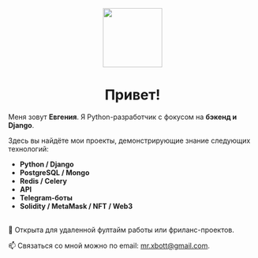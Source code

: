 
<!--
**MrXbott/MrXbott** is a ✨ _special_ ✨ repository because its `README.md` (this file) appears on your GitHub profile.

Here are some ideas to get you started:

- 🔭 I’m currently working on ...
- 🌱 I’m currently learning ...
- 👯 I’m looking to collaborate on ...
- 🤔 I’m looking for help with ...
- 💬 Ask me about ...
- 📫 How to reach me: ...
- 😄 Pronouns: ...
- ⚡ Fun fact: ...
-->

<div id="header" align="center">
  <!-- <img src="https://media.giphy.com/media/zEfGeGWJHPMAKvh6gi/giphy.gif" width="200"> -->
  <img src="https://media.giphy.com/media/5ndklThG9vUUdTmgMn/giphy.gif" width="120">
</div>

<h1 align="center">
  Привет!
</h1>
<!-- <h1>Привет! 👋</h1> -->
  <p>Меня зовут <strong>Евгения</strong>. Я Python-разработчик с фокусом на <strong>бэкенд и Django</strong>.</p>

  <p>Здесь вы найдёте мои проекты, демонстрирующие знание следующих технологий:</p>

  <ul>
    <li><strong>Python / Django</strong></li>
    <li><strong>PostgreSQL / Mongo</strong></li>
    <li><strong>Redis / Celery</strong></li>
    <li><strong>API</strong></li>
    <li><strong>Telegram-боты</strong></li>
<!--     <li><strong>Аутентификация и авторизация</strong></li> -->
    <li><strong>Solidity / MetaMask / NFT / Web3</strong></li>
<!--     <li><strong>Git и работа с ветками</strong></li> -->
  </ul>

 <br>🎯 Открыта для удаленной фултайм работы или фриланс-проектов.</p>
<!-- через <a href="https://t.me/твой_ник" target="_blank">Telegram</a> или  -->
  <p>📫 Связаться со мной можно по email: <a href="mailto:mr.xbott@gmail.com">mr.xbott@gmail.com</a>.</p>

<!-- <br>
<br>

:hammer_and_wrench: Languages and Tools:
<div>
  <img src="https://github.com/devicons/devicon/blob/master/icons/python/python-original.svg" title="Python" alt="Python" width="40" height="40" />
  <img src="https://github.com/devicons/devicon/blob/master/icons/jupyter/jupyter-original.svg" title="Jupyter" alt="Jupyter" width="40" height="40" />
  <img src="https://github.com/devicons/devicon/blob/master/icons/mongodb/mongodb-original.svg" title="Mongo" alt="Mongo" width="40" height="40" />
  <img src="https://github.com/devicons/devicon/blob/master/icons/flask/flask-original.svg" title="Flask" alt="Flask" width="40" height="40" />
  <img src="https://github.com/devicons/devicon/blob/master/icons/django/django-plain.svg" title="Django" alt="Django" width="40" height="40" />
  <img src="https://github.com/devicons/devicon/blob/master/icons/pandas/pandas-original.svg" title="Pandas" alt="Pandas" width="40" height="40" />
  <img src="https://github.com/devicons/devicon/blob/master/icons/qt/qt-original.svg" title="PyQt" alt="PyQt" width="40" height="40" />
  <img src="https://github.com/devicons/devicon/blob/master/icons/solidity/solidity-original.svg" title="Solidity" alt="Solidity" width="40" height="40" />
  <img src="https://github.com/devicons/devicon/blob/master/icons/vscode/vscode-original.svg" title="VSCode" alt="VSCode" width="40" height="40" />
</div>
<br> 
<br> -->

